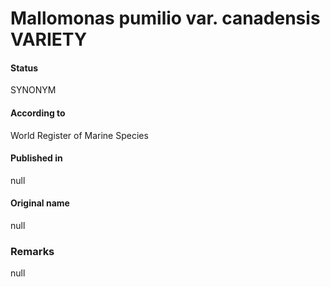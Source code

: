 Mallomonas pumilio var. canadensis VARIETY
=======

#### Status
SYNONYM

#### According to
World Register of Marine Species

#### Published in
null

#### Original name
null

### Remarks
null